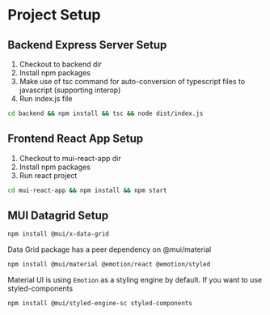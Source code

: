 # Project Setup

## Backend Express Server Setup

1. Checkout to backend dir
2. Install npm packages
3. Make use of tsc command for auto-conversion of typescript files to javascript (supporting interop)
4. Run index.js file

```bash
cd backend && npm install && tsc && node dist/index.js
```

## Frontend React App Setup

1. Checkout to mui-react-app dir
2. Install npm packages
3. Run react project

```bash
cd mui-react-app && npm install && npm start
```

## MUI Datagrid Setup

```bash
npm install @mui/x-data-grid
```

Data Grid package has a peer dependency on @mui/material

```bash
npm install @mui/material @emotion/react @emotion/styled
```

Material UI is using `Emotion` as a styling engine by default. If you want to use styled-components

```bash
npm install @mui/styled-engine-sc styled-components
```

